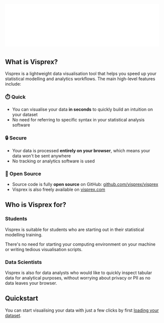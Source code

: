 # ![Visprex](assets/images/logo.webp#center)

## What is Visprex?
Visprex is a lightweight data visualisation tool that helps you speed up your statistical modelling and analytics workflows. The main high-level features include:

### ⏱️ Quick
- You can visualise your data **in seconds** to quickly build an intuition on your dataset
- No need for referring to specific syntax in your statistical analysis software

### 🔒️ Secure
- Your data is processed **entirely on your browser**, which means your data won't be sent anywhere
- No tracking or analytics software is used

### 📖 Open Source
- Source code is fully **open source** on GitHub: [github.com/visprex/visprex](https://github.com/visprex/visprex)
- Visprex is also freely available on [visprex.com](https://www.visprex.com)

## Who is Visprex for?

### Students
Visprex is suitable for students who are starting out in their statistical modelling training.

There's no need for starting your computing environment on your machine or writing tedious visualisation scripts.

### Data Scientists
Visprex is also for data analysts who would like to quickly inspect tabular data for analytical purposes, without worrying about privacy or PII as no data leaves your browser.

## Quickstart
You can start visualising your data with just a few clicks by first [loading your dataset](features/datasets/index.md).
